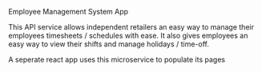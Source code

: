 Employee Management System App

This API service allows independent retailers an easy way to manage 
their employees timesheets / schedules with ease. 
It also gives employees an easy way to view their shifts and manage holidays / time-off.

A seperate react app uses this microservice to populate its pages
